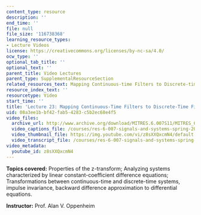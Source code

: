 ```yaml
---
content_type: resource
description: ''
end_time: ''
file: null
file_size: '116738368'
learning_resource_types:
- Lecture Videos
license: https://creativecommons.org/licenses/by-nc-sa/4.0/
ocw_type: ''
optional_tab_title: ''
optional_text: ''
parent_title: Video Lectures
parent_type: SupplementalResourceSection
related_resources_text: Mapping Continuous-time Filters to Discrete-time Filters ([PDF](/courses/res-6-007-signals-and-systems-spring-2011/resources/mitres_6_007s11_lec23))
resource_index_text: ''
resourcetype: Video
start_time: ''
title: 'Lecture 23: Mapping Continuous-Time Filters to Discrete-Time Filters'
uid: 08a3ee1b-bf42-fab5-4283-c5b2ec68e4f5
video_files:
  archive_url: http://www.archive.org/download/MITRES.6.007S11/MITRES_6-007S11lec23_300k.mp4
  video_captions_file: /courses/res-6-007-signals-and-systems-spring-2011/07e24e10b49c57919967f5de7ebe714b_z8sXXQxcmN4.vtt
  video_thumbnail_file: https://img.youtube.com/vi/z8sXXQxcmN4/default.jpg
  video_transcript_file: /courses/res-6-007-signals-and-systems-spring-2011/13da5d1caacaa4792032e0b6c7b4eb4d_z8sXXQxcmN4.pdf
video_metadata:
  youtube_id: z8sXXQxcmN4
---
```


**Topics covered:** Properties of the z-transform; Analyzing systems characterized by linear constant-coefficient difference equations; Transformations between continuous-time and discrete-time systems, impulse invariance, backward difference approximation to differential equations.

**Instructor:** Prof. Alan V. Oppenheim

